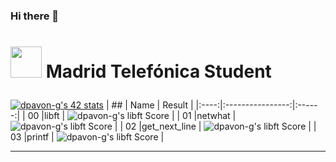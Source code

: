 ### Hi there 👋
# <p scolor="silver"> <img src="https://raw.githubusercontent.com/kube/vscode-42header/master/42.png" width=50> Madrid Telefónica Student </p>

[![dpavon-g's 42 stats](https://badge42.herokuapp.com/api/stats/rbeltran?privacyEmail=true)](https://github.com/JaeSeoKim/badge42)
|  ##  |			Name				| Result |
|:----:|:----------------:|:------:|
|  00  |libft							          | ![dpavon-g's libft Score](https://badge42.herokuapp.com/api/project/rbeltran/Libft) |
|  01  |netwhat     			          | ![dpavon-g's libft Score](https://badge42.herokuapp.com/api/project/rbeltran/netwhat) |
|  02  |get_next_line			          | ![dpavon-g's libft Score](https://badge42.herokuapp.com/api/project/rbeltran/get_next_line) |
|  03  |printf        		          | ![dpavon-g's libft Score](https://badge42.herokuapp.com/api/project/rbeltran/ft_printf) |


---
<!--
**flakkpei/flakkpei** is a ✨ _special_ ✨ repository because its `README.md` (this file) appears on your GitHub profile.

Here are some ideas to get you started:

- 🔭 I’m currently working on ...
- 🌱 I’m currently learning ...
- 👯 I’m looking to collaborate on ...
- 🤔 I’m looking for help with ...
- 💬 Ask me about ...
- 📫 How to reach me: ...
- 😄 Pronouns: ...
- ⚡ Fun fact: ...
-->
